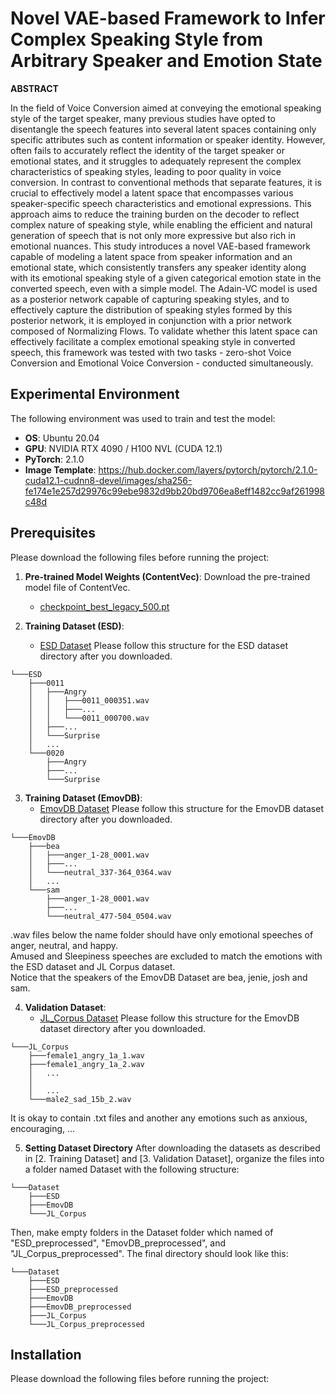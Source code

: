 # Novel VAE-based Framework to Infer Complex Speaking Style from Arbitrary Speaker and Emotion State

**ABSTRACT**

In the field of Voice Conversion aimed at conveying the emotional speaking style of the target speaker, many previous studies have opted to disentangle the speech features into several latent spaces containing only specific attributes such as content information or speaker identity. However, often fails to accurately reflect the identity of the target speaker or emotional states, and it struggles to adequately represent the complex characteristics of speaking styles, leading to poor quality in voice conversion. In contrast to conventional methods that separate features, it is crucial to effectively model a latent space that encompasses various speaker-specific speech characteristics and emotional expressions. This approach aims to reduce the training burden on the decoder to reflect complex nature of speaking style, while enabling the efficient and natural generation of speech that is not only more expressive but also rich in emotional nuances. This study introduces a novel VAE-based framework capable of modeling a latent space from speaker information and an emotional state, which consistently transfers any speaker identity along with its emotional speaking style of a given categorical emotion state in the converted speech, even with a simple model. The Adain-VC model is used as a posterior network capable of capturing speaking styles, and to effectively capture the distribution of speaking styles formed by this posterior network, it is employed in conjunction with a prior network composed of Normalizing Flows. To validate whether this latent space can effectively facilitate a complex emotional speaking style in converted speech, this framework was tested with two tasks - zero-shot Voice Conversion and Emotional Voice Conversion - conducted simultaneously.


## Experimental Environment
The following environment was used to train and test the model:
- **OS**: Ubuntu 20.04
- **GPU**: NVIDIA RTX 4090 / H100 NVL (CUDA 12.1)
- **PyTorch**: 2.1.0
- **Image Template**:
https://hub.docker.com/layers/pytorch/pytorch/2.1.0-cuda12.1-cudnn8-devel/images/sha256-fe174e1e257d29976c99ebe9832d9bb20bd9706ea8eff1482cc9af261998c48d


## Prerequisites
Please download the following files before running the project:

1. **Pre-trained Model Weights (ContentVec)**:
   Download the pre-trained model file of ContentVec.
   - [checkpoint_best_legacy_500.pt](https://github.com/auspicious3000/contentvec?tab=readme-ov-file)

2. **Training Dataset (ESD)**:
   - [ESD Dataset](https://github.com/HLTSingapore/Emotional-Speech-Data)
   Please follow this structure for the ESD dataset directory after you downloaded.
```
└───ESD
    ├───0011
    │   ├───Angry
    │   │   ├───0011_000351.wav
    │   │   ├───...
    │   │   └───0011_000700.wav
    │   ├───...
    │   └───Surprise
    │   ...
    └───0020
        ├───Angry
        ├───...
        └───Surprise
```  

3. **Training Dataset (EmovDB)**:
   - [EmovDB Dataset](https://openslr.org/115/)
   Please follow this structure for the EmovDB dataset directory after you downloaded.
```
└───EmovDB
    ├───bea
    │   ├───anger_1-28_0001.wav
    │   ├───...
    │   └───neutral_337-364_0364.wav
    │   ...
    └───sam
        ├───anger_1-28_0001.wav
        ├───...
        └───neutral_477-504_0504.wav
```
   .wav files below the name folder should have only emotional speeches of anger, neutral, and happy.
   <br>Amused and Sleepiness speeches are excluded to match the emotions with the ESD dataset and JL Corpus dataset.
   <br>Notice that the speakers of the EmovDB Dataset are bea, jenie, josh and sam.<br>

4. **Validation Dataset**:
   - [JL_Corpus Dataset](https://www.kaggle.com/datasets/tli725/jl-corpus)
   Please follow this structure for the EmovDB dataset directory after you downloaded.
```
└───JL_Corpus
    ├───female1_angry_1a_1.wav
    ├───female1_angry_1a_2.wav
    │   ...
    │
    │   ...
    └───male2_sad_15b_2.wav
```
   It is okay to contain .txt files and another any emotions such as anxious, encouraging, ...

5. **Setting Dataset Directory**
   After downloading the datasets as described in [2. Training Dataset] and [3. Validation Dataset], organize the files into a folder named Dataset with the following structure:
```
└───Dataset
    ├───ESD
    ├───EmovDB
    └───JL_Corpus
```
   Then, make empty folders in the Dataset folder which named of "ESD_preprocessed", "EmovDB_preprocessed", and "JL_Corpus_preprocessed". The final directory should look like this:
```
└───Dataset
    ├───ESD
    ├───ESD_preprocessed
    ├───EmovDB
    ├───EmovDB_preprocessed
    ├───JL_Corpus
    └───JL_Corpus_preprocessed
```
   
## Installation
Please download the following files before running the project:
